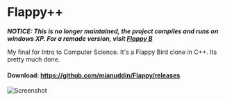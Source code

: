 Flappy++
========

***NOTICE: This is no longer maintained, the project compiles and runs on windows XP. For a remade version, visit [Flappy B](https://github.com/mianuddin/flappyB)***

My final for Intro to Computer Science. It's a Flappy Bird clone in C++. Its pretty much done.
#### Download: https://github.com/mianuddin/Flappy/releases

![Screenshot](https://i.imgur.com/aj4h5os.gif)

